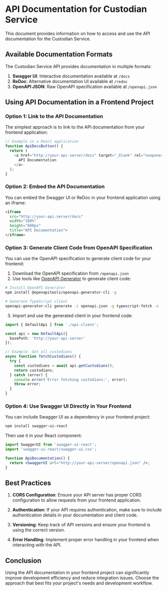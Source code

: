 # API Documentation for Custodian Service

This document provides information on how to access and use the API documentation for the Custodian Service.

## Available Documentation Formats

The Custodian Service API provides documentation in multiple formats:

1. **Swagger UI**: Interactive documentation available at `/docs`
2. **ReDoc**: Alternative documentation UI available at `/redoc`
3. **OpenAPI JSON**: Raw OpenAPI specification available at `/openapi.json`

## Using API Documentation in a Frontend Project

### Option 1: Link to the API Documentation

The simplest approach is to link to the API documentation from your frontend application:

```javascript
// Example in a React application
function ApiDocsButton() {
  return (
    <a href="http://your-api-server/docs" target="_blank" rel="noopener noreferrer">
      API Documentation
    </a>
  );
}
```

### Option 2: Embed the API Documentation

You can embed the Swagger UI or ReDoc in your frontend application using an iframe:

```html
<iframe 
  src="http://your-api-server/docs" 
  width="100%" 
  height="800px" 
  title="API Documentation">
</iframe>
```

### Option 3: Generate Client Code from OpenAPI Specification

You can use the OpenAPI specification to generate client code for your frontend:

1. Download the OpenAPI specification from `/openapi.json`
2. Use tools like [OpenAPI Generator](https://openapi-generator.tech/) to generate client code:

```bash
# Install OpenAPI Generator
npm install @openapitools/openapi-generator-cli -g

# Generate TypeScript client
openapi-generator-cli generate -i openapi.json -g typescript-fetch -o ./api-client
```

3. Import and use the generated client in your frontend code:

```typescript
import { DefaultApi } from './api-client';

const api = new DefaultApi({
  basePath: 'http://your-api-server'
});

// Example: Get all custodians
async function fetchCustodians() {
  try {
    const custodians = await api.getCustodians();
    return custodians;
  } catch (error) {
    console.error('Error fetching custodians:', error);
    throw error;
  }
}
```

### Option 4: Use Swagger UI Directly in Your Frontend

You can include Swagger UI as a dependency in your frontend project:

```bash
npm install swagger-ui-react
```

Then use it in your React component:

```jsx
import SwaggerUI from 'swagger-ui-react';
import 'swagger-ui-react/swagger-ui.css';

function ApiDocumentation() {
  return <SwaggerUI url="http://your-api-server/openapi.json" />;
}
```

## Best Practices

1. **CORS Configuration**: Ensure your API server has proper CORS configuration to allow requests from your frontend application.

2. **Authentication**: If your API requires authentication, make sure to include authentication details in your documentation and client code.

3. **Versioning**: Keep track of API versions and ensure your frontend is using the correct version.

4. **Error Handling**: Implement proper error handling in your frontend when interacting with the API.

## Conclusion

Using the API documentation in your frontend project can significantly improve development efficiency and reduce integration issues. Choose the approach that best fits your project's needs and development workflow.